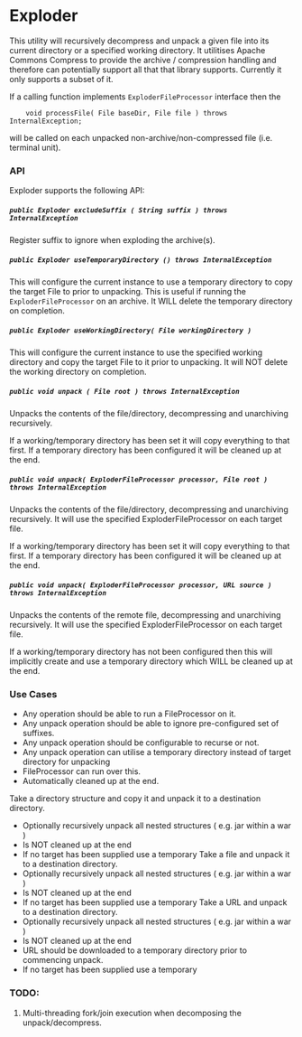 

# Exploder

This utility will recursively decompress and unpack a given file into its current directory
 or a specified working directory. It utilitises Apache Commons Compress to provide the
 archive / compression handling and therefore can potentially support all that that library
 supports. Currently it only supports a subset of it.

If a calling function implements `ExploderFileProcessor` interface then the
```
    void processFile( File baseDir, File file ) throws InternalException;
```
will be called on each unpacked non-archive/non-compressed file (i.e. terminal unit).


### API

Exploder supports the following API:


##### `public Exploder excludeSuffix ( String suffix ) throws InternalException`

Register suffix to ignore when exploding the archive(s).

##### `public Exploder useTemporaryDirectory () throws InternalException`

This will configure the current instance to use a temporary directory to copy the target File to prior to unpacking. This is useful if running the `ExploderFileProcessor` on an archive. It WILL delete the temporary directory on completion.

##### `public Exploder useWorkingDirectory( File workingDirectory )`

This will configure the current instance to use the specified working directory and copy the target File to it prior to unpacking. It will NOT delete the working directory on completion.

##### `public void unpack ( File root ) throws InternalException`

Unpacks the contents of the file/directory, decompressing and unarchiving recursively.

If a working/temporary directory has been set it will copy everything to that first. If a temporary directory has been configured it will be cleaned up at the end.

##### `public void unpack( ExploderFileProcessor processor, File root ) throws InternalException`

Unpacks the contents of the file/directory, decompressing and unarchiving recursively. It will use the specified ExploderFileProcessor on each target file.

If a working/temporary directory has been set it will copy everything to that first. If a temporary directory has been configured it will be cleaned up at the end.

##### `public void unpack( ExploderFileProcessor processor, URL source ) throws InternalException`

Unpacks the contents of the remote file, decompressing and unarchiving recursively. It will use the specified ExploderFileProcessor on each target file.

If a working/temporary directory has not been configured then this will implicitly create and use a temporary directory which WILL be cleaned up at the end.


### Use Cases

* Any operation should be able to run a FileProcessor on it.
* Any unpack operation should be able to ignore pre-configured set of suffixes.
* Any unpack operation should be configurable to recurse or not.
* Any unpack operation can utilise a temporary directory instead of target directory for unpacking
 * FileProcessor can run over this.
 * Automatically cleaned up at the end.


Take a directory structure and copy it and unpack it to a destination directory.
 * Optionally recursively unpack all nested structures ( e.g. jar within a war )
 * Is NOT cleaned up at the end
 * If no target has been supplied use a temporary
Take a file and unpack it to a destination directory.
 * Optionally recursively unpack all nested structures ( e.g. jar within a war )
 * Is NOT cleaned up at the end
 * If no target has been supplied use a temporary
Take a URL and unpack to a destination directory.
 * Optionally recursively unpack all nested structures ( e.g. jar within a war )
 * Is NOT cleaned up at the end
 * URL should be downloaded to a temporary directory prior to commencing unpack.
 * If no target has been supplied use a temporary

### TODO:

1. Multi-threading fork/join execution when decomposing the unpack/decompress.
